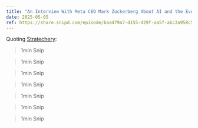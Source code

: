 ```yaml
---
title: "An Interview With Meta CEO Mark Zuckerberg About AI and the Evolution of Social Media"
date: 2025-05-05
ref: https://share.snipd.com/episode/baa479a7-d155-429f-aa5f-abc2a958c569
---
```



Quoting [Stratechery](https://share.snipd.com/episode/baa479a7-d155-429f-aa5f-abc2a958c569):

> 1min Snip

> 1min Snip

> 1min Snip

> 1min Snip

> 1min Snip

> 1min Snip

> 1min Snip